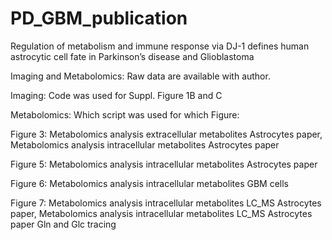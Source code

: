 # PD_GBM_publication


Regulation of metabolism and immune response via DJ-1 defines human astrocytic cell fate 
in Parkinson’s disease and Glioblastoma  

Imaging and Metabolomics:
Raw data are available with author. 

Imaging: 
Code was used for Suppl. Figure 1B and C 

Metabolomics:
Which script was used for which Figure: 

Figure 3: 
Metabolomics analysis extracellular metabolites Astrocytes paper, Metabolomics analysis intracellular metabolites Astrocytes paper

Figure 5: 
Metabolomics analysis intracellular metabolites Astrocytes paper

Figure 6: 
Metabolomics analysis intracellular metabolites GBM cells

Figure 7: 
Metabolomics analysis intracellular metabolites LC_MS Astrocytes paper, Metabolomics analysis intracellular metabolites LC_MS Astrocytes paper Gln and Glc tracing





